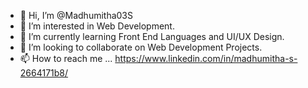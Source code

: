 - 👋 Hi, I’m @Madhumitha03S
- 👀 I’m interested in Web Development.
- 🌱 I’m currently learning Front End Languages and UI/UX Design.
- 💞️ I’m looking to collaborate on Web Development Projects.
- 📫 How to reach me ... https://www.linkedin.com/in/madhumitha-s-2664171b8/

<!---
Madhumitha03S/Madhumitha03S is a ✨ special ✨ repository because its `README.md` (this file) appears on your GitHub profile.
You can click the Preview link to take a look at your changes.
--->
